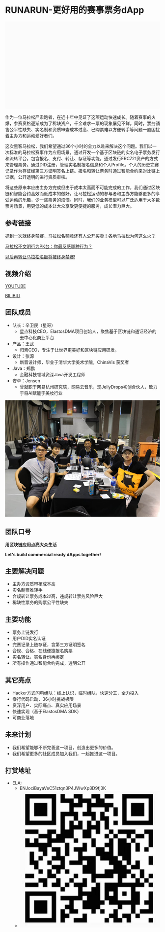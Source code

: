 # RUNARUN-更好用的赛事票务dApp
![RUNARUN](Design/runarunlogo.gif)

作为一位马拉松严肃跑者，在近十年中见证了这项运动快速成长。随着赛事的火爆，参赛资格逐渐成为了稀缺资产，千金难求一票的现象屡见不鲜。同时，票务销售公平性缺失、实名制和资质审查成本过高、已购票难以方便转手等问题一直困扰着主办方和运动爱好者们。

这次黑客马拉松，我们希望通过36个小时的全力以赴来解决这个问题。我们以一次标准的马拉松赛事作为应用场景，通过开发一个基于区块链的实名电子票务发行和流转平台，包含报名、支付、转让、存证等功能。通过发行ERC721资产的方式来管理票务。通过DID注册，管理实名制报名信息和个人Profile。个人的历史完赛记录作为存证经第三方证明签名上链。报名和转让票务时通过智能合约来对比链上证据，公开透明的进行资质审核。

将这些原来本应由主办方完成但由于成本太高而不可能完成的工作，我们通过区块链和智能合约高效而低成本的做好。让马拉松运动的参与者和主办方能够更多的享受运动的乐趣，少一些票务的烦恼。同时，我们的业务模型可以广泛适用于大多数票务场景，用更低的成本让大众享受更便捷的服务，成长潜力巨大。

## 参考链接

[抓到一次就终身禁赛，马拉松名额竟还有人公开买卖！各地马拉松为何这么火？](http://news.sina.com.cn/o/2017-09-18/doc-ifykyfwq8158610.shtml)

[马拉松不文明行为PK台：你最反感哪种行为？](https://sports.sina.cn/running/2019-07-15/detail-ihytcerm3712012.d.html?pos=10&vt=4)

[以后再转让马拉松名额将被终身禁赛!](http://www.sohu.com/a/121887520_114613)

## 视频介绍
[YOUTUBE](https://youtu.be/3VqscdUhTYI)

[BILIBILI](https://www.bilibili.com/video/av60211937/)

## 团队成员

- 队长：辛卫民（星哥）
  - 星点科技CEO，ElastosDMA项目创始人，聚焦基于区块链和通证经济的去中心化商业平台
- 产品：王武 
  - 归焉CEO，专注于让世界更美好和区块链应用研发。
- 设计：张源
  - 新晋设计师，毕业于清华大学美术学院，ChinaVis 获奖者
- Java：郑鹏
  - 金融科技领域资深Java开发工程师
- 安卓：Jensen
  - 曾就职于网易杭州研究院，网易云音乐，现JellyDrops初创合伙人，致力于将AI赋能于美妆行业

![星之队照片](Team/团队合影.jpeg)

## 团队口号
**用区块链应用点亮大众生活**  

**Let's build commercial ready dApps together!**

## 主要解决问题
- 主办方资质审核成本高
- 实名制票难转手
- 合规转让票务成本过高，违规转让票务风险巨大
- 稀缺性票务的购票公平性缺失

## 主要功能
- 票务上链发行
- 用户DID实名认证
- 完赛记录上链存证，含第三方证明签名
- 合规、合格、在线便捷报名购票
- 实名转让，实名身份再绑定
- 所有操作通过智能合约完成，透明公开

## 其它亮点
- Hacker方式闪电组队：线上认识，临时组队，快速分工，全力投入
- 零行代码启动，36小时挑战极限
- 资深用户、实际痛点、真实应用场景
- 快速实现（基于ElastosDMA SDK）
- 可商业落地

## 未来计划
- 我们希望能够不断完善这一项目，创造出更多的价值。
- 我们希望更多的社区成员加入我们，一起推进这一项目。

## 打赏地址
- ELA:
  - ENJociBayaVeC51ztqn3P4JWwXp3D9fj3K
  - ![ELA_QR_code](Team/ELA_QR_code_ENJociBayaVeC51ztqn3P4JWwXp3D9fj3K.jpg)
